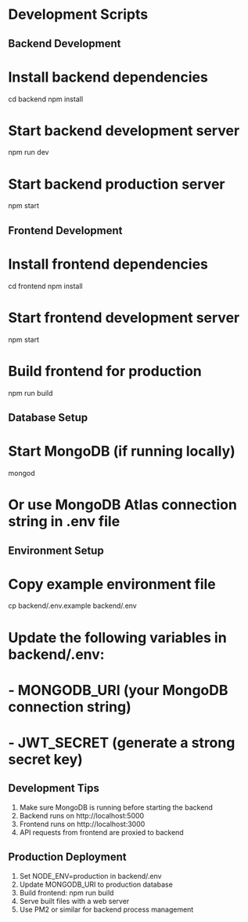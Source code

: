 # Development Scripts

## Backend Development

# Install backend dependencies
cd backend
npm install

# Start backend development server
npm run dev

# Start backend production server
npm start

## Frontend Development

# Install frontend dependencies
cd frontend
npm install

# Start frontend development server
npm start

# Build frontend for production
npm run build

## Database Setup

# Start MongoDB (if running locally)
mongod

# Or use MongoDB Atlas connection string in .env file

## Environment Setup

# Copy example environment file
cp backend/.env.example backend/.env

# Update the following variables in backend/.env:
# - MONGODB_URI (your MongoDB connection string)
# - JWT_SECRET (generate a strong secret key)

## Development Tips

1. Make sure MongoDB is running before starting the backend
2. Backend runs on http://localhost:5000
3. Frontend runs on http://localhost:3000
4. API requests from frontend are proxied to backend

## Production Deployment

1. Set NODE_ENV=production in backend/.env
2. Update MONGODB_URI to production database
3. Build frontend: npm run build
4. Serve built files with a web server
5. Use PM2 or similar for backend process management